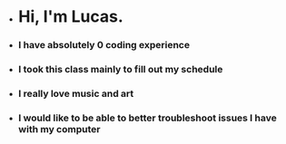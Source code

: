 - # Hi, I'm Lucas.
- ### I have absolutely 0 coding experience
- ### I took this class mainly to fill out my schedule
- ### I really love music and art
- ### I would like to be able to better troubleshoot issues I have with my computer
